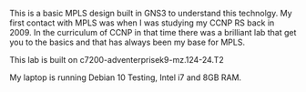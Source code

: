 This is a basic MPLS design built in GNS3 to understand this technolgy. My first contact with MPLS was when I was studying my CCNP RS back in 2009. In the curriculum of CCNP in that time there was a brilliant lab that get you to the basics and that has always been my base for MPLS.

This lab is built on c7200-adventerprisek9-mz.124-24.T2

My laptop is running Debian 10 Testing, Intel i7 and 8GB RAM.
